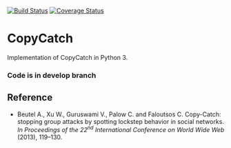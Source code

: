 [![Build Status](https://travis-ci.org/syedmohsinbukhari/CopyCatch.svg?branch=develop)](https://travis-ci.org/syedmohsinbukhari/CopyCatch)
[![Coverage Status](https://coveralls.io/repos/github/syedmohsinbukhari/CopyCatch/badge.svg?branch=develop)](https://coveralls.io/github/syedmohsinbukhari/CopyCatch?branch=develop)
# CopyCatch
Implementation of CopyCatch in Python 3.

### Code is in develop branch

## Reference
- Beutel A., Xu W., Guruswami V., Palow C. and Faloutsos C. Copy-Catch: stopping group attacks by spotting lockstep behavior in social networks. _In Proceedings of the 22<sup>nd</sup> International Conference on World Wide Web_ (2013), 119–130.
